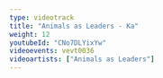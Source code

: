 ```yaml
---
type: videotrack
title: "Animals as Leaders - Ka"
weight: 12
youtubeId: "CNo7DLYixYw"
videoevents: vevt0036
videoartists: ["Animals as Leaders"]
---
```

